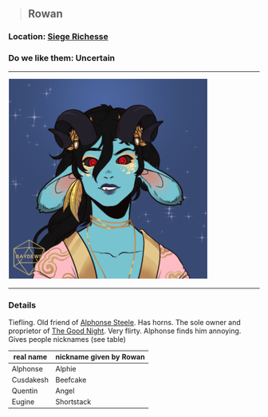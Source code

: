 >## Rowan

### Location: [Siege Richesse](../../Locations/Siege%20Richesse.md)

### Do we like them: Uncertain

***

![rowan](../../../Templates/images/npc-rowan.png "rowan")

***

### Details

Tiefling. Old friend of [Alphonse Steele](../PCs/Alphonse%20Steele.md). Has horns. The sole owner and proprietor of [The Good Night](../../Locations/Siege%20Richesse.md#The%20Good%20Night). Very flirty. Alphonse finds him annoying. Gives people nicknames (see table)


| real name | nickname given by Rowan|
|-----------|------------|
| Alphonse  | Alphie     |
| Cusdakesh | Beefcake   |
| Quentin   | Angel      |
| Eugine    | Shortstack |
